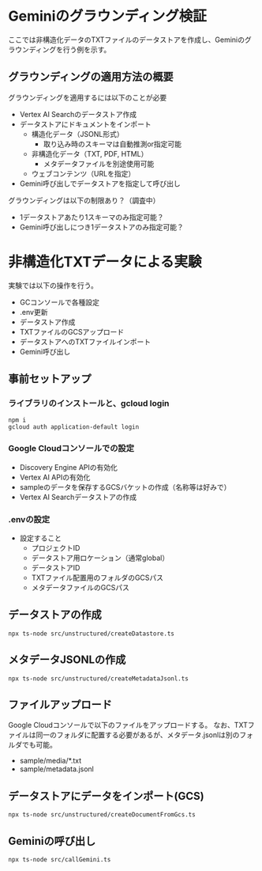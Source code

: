 # Geminiのグラウンディング検証

ここでは非構造化データのTXTファイルのデータストアを作成し、Geminiのグラウンディングを行う例を示す。

## グラウンディングの適用方法の概要

グラウンディングを適用するには以下のことが必要
- Vertex AI Searchのデータストア作成
- データストアにドキュメントをインポート
  - 構造化データ（JSONL形式）
    - 取り込み時のスキーマは自動推測or指定可能
  - 非構造化データ（TXT, PDF, HTML）
    - メタデータファイルを別途使用可能
  - ウェブコンテンツ（URLを指定）
- Gemini呼び出しでデータストアを指定して呼び出し

グラウンディングは以下の制限あり？（調査中）
- 1データストアあたり1スキーマのみ指定可能？
- Gemini呼び出しにつき1データストアのみ指定可能？

# 非構造化TXTデータによる実験

実験では以下の操作を行う。
- GCコンソールで各種設定
- .env更新
- データストア作成
- TXTファイルのGCSアップロード
- データストアへのTXTファイルインポート
- Gemini呼び出し

## 事前セットアップ

### ライブラリのインストールと、gcloud login

```
npm i
gcloud auth application-default login
```

### Google Cloudコンソールでの設定

- Discovery Engine APIの有効化
- Vertex AI APIの有効化
- sampleのデータを保存するGCSバケットの作成（名称等は好みで）
- Vertex AI Searchデータストアの作成

### .envの設定

- 設定すること
  - プロジェクトID
  - データストア用ロケーション（通常global）
  - データストアID
  - TXTファイル配置用のフォルダのGCSパス
  - メタデータファイルのGCSパス

## データストアの作成

```
npx ts-node src/unstructured/createDatastore.ts
```

## メタデータJSONLの作成

```
npx ts-node src/unstructured/createMetadataJsonl.ts
```

## ファイルアップロード

Google Cloudコンソールで以下のファイルをアップロードする。
なお、TXTファイルは同一のフォルダに配置する必要があるが、メタデータ.jsonlは別のフォルダでも可能。

- sample/media/*.txt
- sample/metadata.jsonl

## データストアにデータをインポート(GCS)

```
npx ts-node src/unstructured/createDocumentFromGcs.ts
```

## Geminiの呼び出し

```
npx ts-node src/callGemini.ts
```